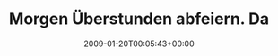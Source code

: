 ---
retweeted: false
source: <a href="http://twitter.com" rel="nofollow">Twitter Web Client</a>
entities:
  hashtags: []
  symbols: []
  user_mentions: []
  urls: []
display_text_range:
- '0'
- '136'
favorite_count: '0'
id_str: '1131820851'
truncated: false
retweet_count: '0'
id: '1131820851'
created_at: Tue Jan 20 00:05:43 +0000 2009
favorited: false
full_text: Morgen Überstunden abfeiern. Das würde bedeuten, ich verpasse alle wichtigen
  Guten-Morgen-Tweets. Werd mir wohl doch nen Wecker stellen.
lang: de
tags:
- pesos:twitter
date: '2009-01-20T00:05:43+00:00'
src: https://twitter.com/bascht/status/1131820851
original_url: https://twitter.com/bascht/status/1131820851
type: twitter_tweet
text: Morgen Überstunden abfeiern. Das würde bedeuten, ich verpasse alle wichtigen
  Guten-Morgen-Tweets. Werd mir wohl doch nen Wecker stellen.
title: Morgen Überstunden abfeiern. Da

---
